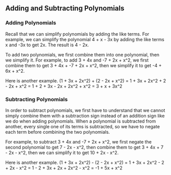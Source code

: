 Adding and Subtracting Polynomials
-------
 
### Adding Polynomials
Recall that we can simplify polynomials by adding the like terms. For example, we can simplify the polynomial 4 + x - 3x by adding the like terms x and -3x to get 2x. The result is 4 - 2x.

To add two polynomials, we first combine them into one polynomial, then we simplify it. For example, to add 3 + 4x and -7 + 2x + x^2, we first combine them to get 3 + 4x + -7 + 2x + x^2, then we simplify it to get -4 + 6x + x^2.

Here is another example.
(1 + 3x + 2x^2) + (2 - 2x + x^2) = 1 + 3x + 2x^2 + 2 - 2x + x^2 = 1 + 2 + 3x - 2x + 2x^2 + x^2 = 3 + x + 3x^2


### Subtracting Polynomials
In order to subtract polynomials, we first have to understand that we cannot simply combine them with a subtraction sign instead of an addition sign like we do when adding polynomials. When a polynomial is subtracted from another, every single one of its terms is subtracted, so we have to negate each term before combining the two polynomials.

For example, to subtract 3 + 4x and -7 + 2x + x^2, we first negate the second polynomial to get 7 - 2x - x^2, then combine them to get 3 + 4x + 7 - 2x - x^2, then we can simplify it to get 10 + 2x - x^2.

Here is another example.
(1 + 3x + 2x^2) - (2 - 2x + x^2) = 1 + 3x + 2x^2 - 2 + 2x - x^2 = 1 - 2 + 3x + 2x + 2x^2 - x^2 = -1 + 5x + x^2